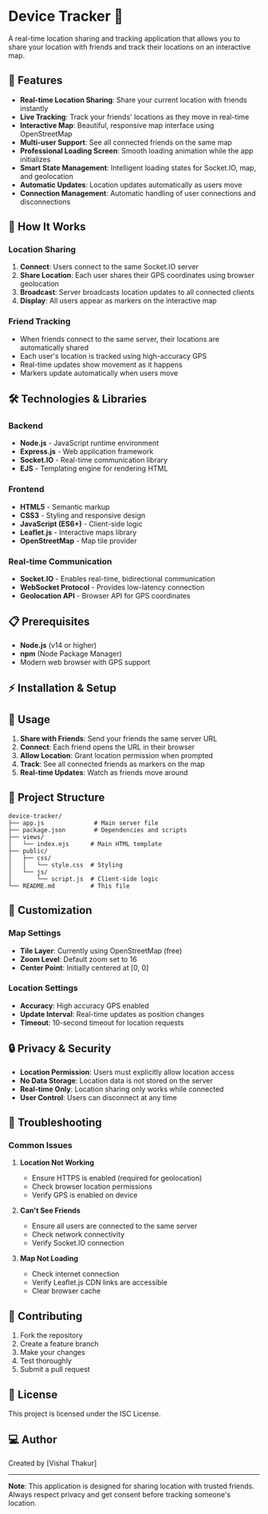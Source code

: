 # Device Tracker 📍

A real-time location sharing and tracking application that allows you to share your location with friends and track their locations on an interactive map.

## 🌟 Features

- **Real-time Location Sharing**: Share your current location with friends instantly
- **Live Tracking**: Track your friends' locations as they move in real-time
- **Interactive Map**: Beautiful, responsive map interface using OpenStreetMap
- **Multi-user Support**: See all connected friends on the same map
- **Professional Loading Screen**: Smooth loading animation while the app initializes
- **Smart State Management**: Intelligent loading states for Socket.IO, map, and geolocation
- **Automatic Updates**: Location updates automatically as users move
- **Connection Management**: Automatic handling of user connections and disconnections

## 🚀 How It Works

### Location Sharing
1. **Connect**: Users connect to the same Socket.IO server
2. **Share Location**: Each user shares their GPS coordinates using browser geolocation
3. **Broadcast**: Server broadcasts location updates to all connected clients
4. **Display**: All users appear as markers on the interactive map

### Friend Tracking
- When friends connect to the same server, their locations are automatically shared
- Each user's location is tracked using high-accuracy GPS
- Real-time updates show movement as it happens
- Markers update automatically when users move

## 🛠️ Technologies & Libraries

### Backend
- **Node.js** - JavaScript runtime environment
- **Express.js** - Web application framework
- **Socket.IO** - Real-time communication library
- **EJS** - Templating engine for rendering HTML

### Frontend
- **HTML5** - Semantic markup
- **CSS3** - Styling and responsive design
- **JavaScript (ES6+)** - Client-side logic
- **Leaflet.js** - Interactive maps library
- **OpenStreetMap** - Map tile provider

### Real-time Communication
- **Socket.IO** - Enables real-time, bidirectional communication
- **WebSocket Protocol** - Provides low-latency connection
- **Geolocation API** - Browser API for GPS coordinates

## 📋 Prerequisites

- **Node.js** (v14 or higher)
- **npm** (Node Package Manager)
- Modern web browser with GPS support

## ⚡ Installation & Setup

## 🎯 Usage

1. **Share with Friends**: Send your friends the same server URL
2. **Connect**: Each friend opens the URL in their browser
3. **Allow Location**: Grant location permission when prompted
4. **Track**: See all connected friends as markers on the map
5. **Real-time Updates**: Watch as friends move around

## 🔧 Project Structure

```
device-tracker/
├── app.js              # Main server file
├── package.json        # Dependencies and scripts
├── views/
│   └── index.ejs      # Main HTML template
├── public/
│   ├── css/
│   │   └── style.css  # Styling
│   └── js/
│       └── script.js  # Client-side logic
└── README.md          # This file
```

## 🎨 Customization

### Map Settings
- **Tile Layer**: Currently using OpenStreetMap (free)
- **Zoom Level**: Default zoom set to 16
- **Center Point**: Initially centered at [0, 0]

### Location Settings
- **Accuracy**: High accuracy GPS enabled
- **Update Interval**: Real-time updates as position changes
- **Timeout**: 10-second timeout for location requests

## 🔒 Privacy & Security

- **Location Permission**: Users must explicitly allow location access
- **No Data Storage**: Location data is not stored on the server
- **Real-time Only**: Location sharing only works while connected
- **User Control**: Users can disconnect at any time

## 🚨 Troubleshooting

### Common Issues

1. **Location Not Working**
   - Ensure HTTPS is enabled (required for geolocation)
   - Check browser location permissions
   - Verify GPS is enabled on device

2. **Can't See Friends**
   - Ensure all users are connected to the same server
   - Check network connectivity
   - Verify Socket.IO connection

3. **Map Not Loading**
   - Check internet connection
   - Verify Leaflet.js CDN links are accessible
   - Clear browser cache

## 🤝 Contributing

1. Fork the repository
2. Create a feature branch
3. Make your changes
4. Test thoroughly
5. Submit a pull request

## 📄 License

This project is licensed under the ISC License.

## ‍💻 Author

Created by [Vishal Thakur]

---

**Note**: This application is designed for sharing location with trusted friends. Always respect privacy and get consent before tracking someone's location.
